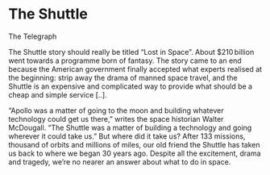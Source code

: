 # The Shuttle

The Telegraph

The Shuttle story should really be titled “Lost in Space”. About $210 billion went towards a programme born of fantasy. The story came to an end because the American government finally accepted what experts realised at the beginning: strip away the drama of manned space travel, and the Shuttle is an expensive and complicated way to provide what should be a cheap and simple service [..].

“Apollo was a matter of going to the moon and building whatever technology could get us there,” writes the space historian Walter McDougall. “The Shuttle was a matter of building a technology and going wherever it could take us.” But where did it take us? After 133 missions, thousand of orbits and millions of miles, our old friend the Shuttle has taken us back to where we began 30 years ago. Despite all the excitement, drama and tragedy, we’re no nearer an answer about what to do in space.
